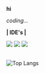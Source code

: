 **hi**

*coding...*
  
**| IDE's |**
<div>
<img src="https://img.shields.io/badge/CLion-black?style=for-the-badge&logo=clion&logoColor=white">
  <img src="https://img.shields.io/badge/pycharm-143?style=for-the-badge&logo=pycharm&logoColor=black&color=black&labelColor=green">
    <img src="https://img.shields.io/badge/webstorm-143?style=for-the-badge&logo=webstorm&logoColor=white&color=black">
</div><br>


![Top Langs]((https://github-readme-stats.vercel.app/api?username=luisbenicio1&show_icons=true&theme=transparent))
